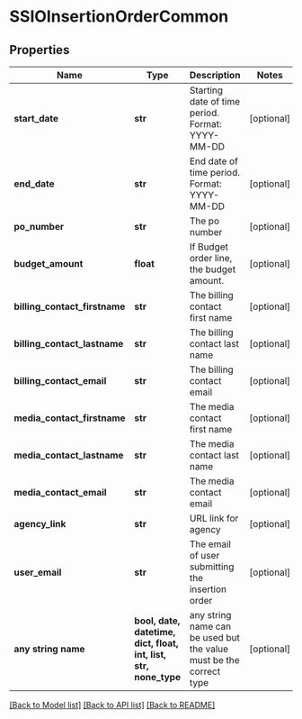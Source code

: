 # SSIOInsertionOrderCommon


## Properties
Name | Type | Description | Notes
------------ | ------------- | ------------- | -------------
**start_date** | **str** | Starting date of time period. Format: YYYY-MM-DD | [optional] 
**end_date** | **str** | End date of time period. Format: YYYY-MM-DD | [optional] 
**po_number** | **str** | The po number | [optional] 
**budget_amount** | **float** | If Budget order line, the budget amount. | [optional] 
**billing_contact_firstname** | **str** | The billing contact first name | [optional] 
**billing_contact_lastname** | **str** | The billing contact last name | [optional] 
**billing_contact_email** | **str** | The billing contact email | [optional] 
**media_contact_firstname** | **str** | The media contact first name | [optional] 
**media_contact_lastname** | **str** | The media contact last name | [optional] 
**media_contact_email** | **str** | The media contact email | [optional] 
**agency_link** | **str** | URL link for agency | [optional] 
**user_email** | **str** | The email of user submitting the insertion order | [optional] 
**any string name** | **bool, date, datetime, dict, float, int, list, str, none_type** | any string name can be used but the value must be the correct type | [optional]

[[Back to Model list]](../README.md#documentation-for-models) [[Back to API list]](../README.md#documentation-for-api-endpoints) [[Back to README]](../README.md)


